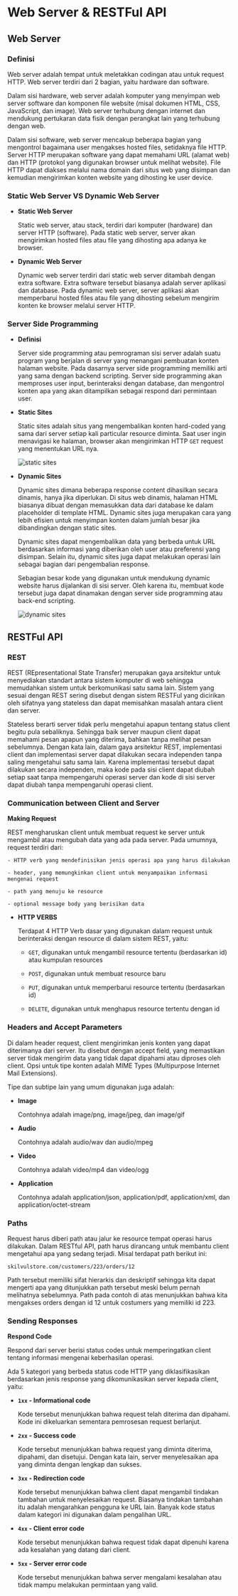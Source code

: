 # Web Server & RESTFul API

## Web Server

### Definisi
Web server adalah tempat untuk meletakkan codingan atau untuk request HTTP. Web server terdiri dari 2 bagian, yaitu hardware dan software.

Dalam sisi hardware, web server adalah komputer yang menyimpan web server software dan komponen file website (misal dokumen HTML, CSS, JavaScript, dan image). Web server terhubung dengan internet dan mendukung pertukaran data fisik dengan perangkat lain yang terhubung dengan web.

Dalam sisi software, web server mencakup beberapa bagian yang mengontrol bagaimana user mengakses hosted files, setidaknya file HTTP. Server HTTP merupakan software yang dapat memahami URL (alamat web) dan HTTP (protokol yang digunakan browser untuk melihat website). File HTTP dapat diakses melalui nama domain dari situs web yang disimpan dan kemudian mengirimkan konten website yang dihosting ke user device.

### Static Web Server VS Dynamic Web Server

- **Static Web Server**

  Static web server, atau stack, terdiri dari komputer (hardware) dan server HTTP (software). Pada static web server, server akan mengirimkan hosted files atau file yang dihosting apa adanya ke browser.

- **Dynamic Web Server**

  Dynamic web server terdiri dari static web server ditambah dengan extra software. Extra software tersebut biasanya adalah server aplikasi dan database. Pada dynamic web server, server aplikasi akan memperbarui hosted files atau file yang dihosting sebelum mengirim konten ke browser melalui server HTTP.

### Server Side Programming

- **Definisi**

  Server side programming atau pemrograman sisi server adalah suatu program yang berjalan di server yang menangani pembuatan konten halaman website. Pada dasarnya server side programming memiliki arti yang sama dengan backend scripting. Server side programming akan memproses user input, berinteraksi dengan database, dan mengontrol konten apa yang akan ditampilkan sebagai respond dari permintaan user.
  
- **Static Sites**

  Static sites adalah situs yang mengembalikan konten hard-coded yang sama dari server setiap kali particular resource diminta. Saat user ingin menavigasi ke halaman, browser akan mengirimkan HTTP `GET` request yang menentukan URL nya.
  
  ![static sites](https://github.com/fiir09/Writing-and-Presentation-Test/blob/main/Module%2011%20-%20Web%20Server%20%26%20RESTFul%20API/static%20sites.png)

- **Dynamic Sites**

  Dynamic sites dimana beberapa response content dihasilkan secara dinamis, hanya jika diperlukan. Di situs web dinamis, halaman HTML biasanya dibuat dengan memasukkan data dari database ke dalam placeholder di template HTML. Dynamic sites juga merupakan cara yang lebih efisien untuk menyimpan konten dalam jumlah besar jika dibandingkan dengan static sites.
  
  Dynamic sites dapat mengembalikan data yang berbeda untuk URL berdasarkan informasi yang diberikan oleh user atau preferensi yang disimpan. Selain itu, dynamic sites juga dapat melakukan operasi lain sebagai bagian dari pengembalian response.
  
  Sebagian besar kode yang digunakan untuk mendukung dynamic website harus dijalankan di sisi server. Oleh karena itu, membuat kode tersebut juga dapat dinamakan dengan server side programming atau back-end scripting.
  
  ![dynamic sites](https://github.com/fiir09/Writing-and-Presentation-Test/blob/main/Module%2011%20-%20Web%20Server%20%26%20RESTFul%20API/dynamic%20sites.png)


## RESTFul API

### REST

REST (REpresentational State Transfer) merupakan gaya arsitektur untuk menyediakan standart antara sistem komputer di web sehingga memudahkan sistem untuk berkomunikasi satu sama lain. Sistem yang sesuai dengan REST sering disebut dengan sistem RESTFul yang dicirikan oleh sifatnya yang stateless dan dapat memisahkan masalah antara client dan server.

Stateless berarti server tidak perlu mengetahui apapun tentang status client begitu pula sebaliknya. Sehingga baik server maupun client dapat memahami pesan apapun yang diterima, bahkan tanpa melihat pesan sebelumnya. Dengan kata lain, dalam gaya arsitektur REST, implementasi client dan implementasi server dapat dilakukan secara independen tanpa saling mengetahui satu sama lain. Karena implementasi tersebut dapat dilakukan secara independen, maka kode pada sisi client dapat diubah setiap saat tanpa mempengaruhi operasi server dan kode di sisi server dapat diubah tanpa mempengaruhi operasi client.

### Communication between Client and Server

**Making Request**

  REST mengharuskan client untuk membuat request ke server untuk mengambil atau mengubah data yang ada pada server. Pada umumnya, request terdiri dari:
  
    - HTTP verb yang mendefinisikan jenis operasi apa yang harus dilakukan 
    
    - header, yang memungkinkan client untuk menyampaikan informasi mengenai request
    
    - path yang menuju ke resource
    
    - optional message body yang berisikan data

- **HTTP VERBS**

  Terdapat 4 HTTP Verb dasar yang digunakan dalam request untuk berinteraksi dengan resource di dalam sistem REST, yaitu:
  
    - `GET`, digunakan untuk mengambil resource tertentu (berdasarkan id) atau kumpulan resources
    
    - `POST`, digunakan untuk membuat resource baru
    
    - `PUT`, digunakan untuk memperbarui resource tertentu (berdasarkan id)

    - `DELETE`, digunakan untuk menghapus resource tertentu dengan id

### Headers and Accept Parameters

Di dalam header request, client mengirimkan jenis konten yang dapat diterimanya dari server. Itu disebut dengan accept field, yang memastikan server tidak mengirim data yang tidak dapat dipahami atau diproses oleh client. Opsi untuk tipe konten adalah MIME Types (Multipurpose Internet Mail Extensions).

Tipe dan subtipe lain yang umum digunakan juga adalah:

  - **Image**

    Contohnya adalah image/png, image/jpeg, dan image/gif
    
  - **Audio**

    Contohnya adalah audio/wav dan audio/mpeg
    
  - **Video**

    Contohnya adalah video/mp4 dan video/ogg
    
  - **Application**

    Contohnya adalah application/json, application/pdf, application/xml, dan application/octet-stream

### Paths

Request harus diberi path atau jalur ke resource tempat operasi harus dilakukan. Dalam RESTful API, path harus dirancang untuk membantu client mengetahui apa yang sedang terjadi. Misal terdapat path berikut ini:

```
skilvulstore.com/customers/223/orders/12
```

Path tersebut memiliki sifat hierarkis dan deskriptif sehingga kita dapat mengerti apa yang ditunjukkan path tersebut meski belum pernah melihatnya sebelumnya. Path pada contoh di atas menunjukkan bahwa kita mengakses orders dengan id 12 untuk costumers yang memiliki id 223.

### Sending Responses

**Respond Code**

Respond dari server berisi status codes untuk memperingatkan client tentang informasi mengenai keberhasilan operasi. 

Ada 5 kategori yang berbeda status code HTTP yang diklasifikasikan berdasarkan jenis response yang dikomunikasikan server kepada client, yaitu:

  - **`1xx` - Informational code**
  
     Kode tersebut menunjukkan bahwa request telah diterima dan dipahami. Kode ini dikeluarkan sementara pemrosesan request berlanjut.
     
  - **`2xx` - Success code**

    Kode tersebut menunjukkan bahwa request yang diminta diterima, dipahami, dan disetujui. Dengan kata lain, server menyelesaikan apa yang diminta dengan lengkap dan sukses.
    
  - **`3xx` - Redirection code**

    Kode tersebut menunjukkan bahwa client dapat mengambil tindakan tambahan untuk menyelesaikan request. Biasanya tindakan tambahan itu adalah mengarahkan pengguna ke URL lain. Banyak kode status dalam kategori ini digunakan dalam pengalihan URL.
    
  - **`4xx` - Client error code**

    Kode tersebut menunjukkan bahwa request tidak dapat dipenuhi karena ada kesalahan yang datang dari client.
    
  - **`5xx` - Server error code**

    Kode tersebut menunjukkan bahwa server mengalami kesalahan atau tidak mampu melakukan permintaan yang valid.
